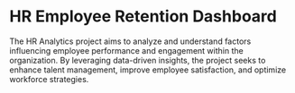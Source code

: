 # HR Employee Retention Dashboard
The HR Analytics project aims to analyze and understand factors influencing employee performance and engagement within the organization. By leveraging data-driven insights, the project seeks to enhance talent management, improve employee satisfaction, and optimize workforce strategies.

